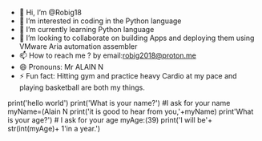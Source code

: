 - 👋 Hi, I’m @Robig18
- 👀 I’m interested in coding in the Python language 
- 🌱 I’m currently learning Python language
- 💞️ I’m looking to collaborate on building Apps and deploying them using VMware Aria automation assembler
- 📫 How to reach me ? by email:robig2018@proton.me
- 😄 Pronouns: Mr ALAIN N
- ⚡ Fun fact: Hitting gym and practice heavy Cardio at my pace and playing basketball are both my things.

<!---
Robig18/Robig18 is a ✨ special ✨ repository because its `README.md` (this file) appears on your GitHub profile.
You can click the Preview link to take a look at your changes 
--->
print('hello world')
print('What is your name?') #I ask for your name
myName=(Alain N
print('it is good to hear from you,'+myName)
print'What is your age?') # I ask for your age
myAge:(39)
print('I will be'+ str(int(myAge)+ 1'in a year.')
